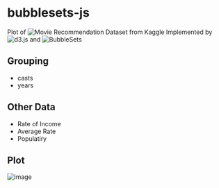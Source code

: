 # bubblesets-js
Plot of ![Movie Recommendation Dataset](https://www.kaggle.com/code/kamaleshsah/movie-recommendation/data) from Kaggle
Implemented by ![d3.js](https://github.com/d3/d3) and ![BubbleSets](https://github.com/JosuaKrause/bubblesets-js)

## Grouping
- casts
- years

## Other Data
- Rate of Income
- Average Rate
- Populatiry

## Plot
![image](https://github.com/absnormal/bubblesets-js/blob/master/screenshot.png)

